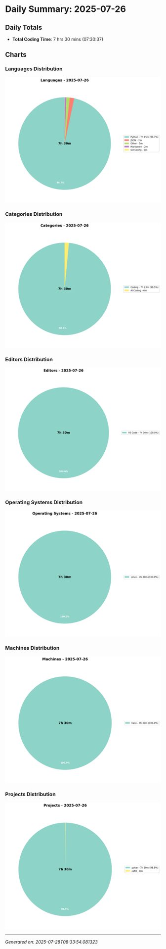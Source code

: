 # Daily Summary: 2025-07-26

## Daily Totals
- **Total Coding Time**: 7 hrs 30 mins (07:30:37)

## Charts

### Languages Distribution
![Languages](/charts/languages_-_2025-07-26.png)

### Categories Distribution
![Categories](/charts/categories_-_2025-07-26.png)

### Editors Distribution
![Editors](/charts/editors_-_2025-07-26.png)

### Operating Systems Distribution
![Operating Systems](/charts/operating_systems_-_2025-07-26.png)

### Machines Distribution
![Machines](/charts/machines_-_2025-07-26.png)

### Projects Distribution
![Projects](/charts/projects_-_2025-07-26.png)

---
*Generated on: 2025-07-28T08:33:54.081323*
